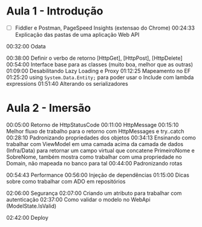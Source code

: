 # Aula 1 - Introdução

- [ ] Fiddler e Postman, PageSpeed Insights (extensao do Chrome)
00:24:33 Explicação das pastas de uma aplicação Web API

00:32:00 Odata

00:38:00 Definir o verbo de retorno \[HttpGet], \[HttpPost], \[HttpDelete]
00:54:00 Interface base para as classes (muito boa, melhor que as outras)
01:09:00 Desabilitando Lazy Loading e Proxy
01:12:25 Mapeamento no EF
01:25:20 using `System.Data.Entity;` para poder usar o Include com lambda expressions
01:51:40 Alterando os serializadores

# Aula 2 - Imersão
00:05:00 Retorno de HttpStatusCode
00:11:00 HttpMessage
00:15:10 Melhor fluxo de trabalho para o retorno com HttpMessages e try..catch
00:28:10 Padronizando propriedades dos objetos
00:34:13 Ensinando como trabalhar com ViewModel em uma camada acima da camada de dados (Infra/Data) para retornar um campo virtual que  concatene PrimeiroNome e SobreNome, também mostra como trabalhar com uma propriedade no Domain, não mapeada no banco para tal
00:44:00 Padronizando rotas

00:54:43 Performance
00:56:00 Injeção de dependências
01:15:00 Dicas sobre como trabalhar com ADO em repositórios

02:06:00 Segurança
02:07:00 Criando um atributo para trabalhar com autenticação
02:37:00 Como validar o modelo no WebApi (ModelState.IsValid)

02:42:00 Deploy
